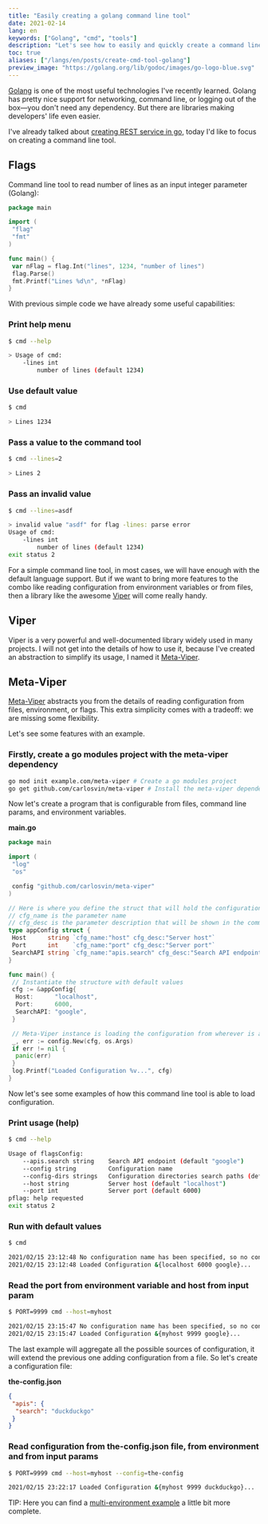 ```yaml
---
title: "Easily creating a golang command line tool"
date: 2021-02-14
lang: en
keywords: ["Golang", "cmd", "tools"]
description: "Let's see how to easily and quickly create a command line tool in golang"
toc: true
aliases: ["/langs/en/posts/create-cmd-tool-golang"]
preview_image: "https://golang.org/lib/godoc/images/go-logo-blue.svg"
---
```


[Golang](https://golang.org/) is one of the most useful technologies I've recently learned. Golang has pretty nice support for networking, command line, or logging out of the box—you don't need any dependency. But there are libraries making developers' life even easier.

I've already talked about [creating REST service in go](/langs/en/posts/rest-service-go-vs-java/), today I'd like to focus on creating a command line tool.

## Flags

Command line tool to read number of lines as an input integer parameter (Golang):

```go
package main

import (
 "flag"
 "fmt"
)

func main() {
 var nFlag = flag.Int("lines", 1234, "number of lines")
 flag.Parse()
 fmt.Printf("Lines %d\n", *nFlag)
}
```

With previous simple code we have already some useful capabilities:

### Print help menu

```bash
$ cmd --help

> Usage of cmd:
    -lines int
        number of lines (default 1234)
```

### Use default value

```bash
$ cmd

> Lines 1234
```

### Pass a value to the command tool

```bash
$ cmd --lines=2

> Lines 2
```

### Pass an invalid value

```bash
$ cmd --lines=asdf

> invalid value "asdf" for flag -lines: parse error
Usage of cmd:
    -lines int
        number of lines (default 1234)
exit status 2
```

For a simple command line tool, in most cases, we will have enough with the default language support. But if we want to bring more features to the combo like reading configuration from environment variables or from files, then a library like the awesome [Viper](https://github.com/spf13/viper) will come really handy.

## Viper

Viper is a very powerful and well-documented library widely used in many projects. I will not get into the details of how to use it, because I've created an abstraction to simplify its usage, I named it [Meta-Viper](https://github.com/carlosvin/meta-viper).

## Meta-Viper

[Meta-Viper](https://github.com/carlosvin/meta-viper) abstracts you from the details of reading configuration from files, environment, or flags. This extra simplicity comes with a tradeoff: we are missing some flexibility.

Let's see some features with an example.

### Firstly, create a go modules project with the meta-viper dependency

```bash
go mod init example.com/meta-viper # Create a go modules project
go get github.com/carlosvin/meta-viper # Install the meta-viper dependency
```

Now let's create a program that is configurable from files, command line params, and environment variables.

**main.go**

```go
package main

import (
 "log"
 "os"

 config "github.com/carlosvin/meta-viper"
)

// Here is where you define the struct that will hold the configuration values
// cfg_name is the parameter name
// cfg_desc is the parameter description that will be shown in the command line help
type appConfig struct {
 Host      string `cfg_name:"host" cfg_desc:"Server host"`
 Port      int    `cfg_name:"port" cfg_desc:"Server port"`
 SearchAPI string `cfg_name:"apis.search" cfg_desc:"Search API endpoint"`
}

func main() {
 // Instantiate the structure with default values
 cfg := &appConfig{
  Host:      "localhost",
  Port:      6000,
  SearchAPI: "google",
 }

 // Meta-Viper instance is loading the configuration from wherever is available: files, env, or input params
 _, err := config.New(cfg, os.Args)
 if err != nil {
  panic(err)
 }
 log.Printf("Loaded Configuration %v...", cfg)
}
```

Now let's see some examples of how this command line tool is able to load configuration.

### Print usage (help)

```bash
$ cmd --help

Usage of flagsConfig:
    --apis.search string    Search API endpoint (default "google")
    --config string         Configuration name
    --config-dirs strings   Configuration directories search paths (default [.,config,configs,cfg])
    --host string           Server host (default "localhost")
    --port int              Server port (default 6000)
pflag: help requested
exit status 2
```

### Run with default values

```bash
$ cmd

2021/02/15 23:12:48 No configuration name has been specified, so no configuration file will be loaded. Using flags and environment variables.
2021/02/15 23:12:48 Loaded Configuration &{localhost 6000 google}...
```

### Read the port from environment variable and host from input param

```bash
$ PORT=9999 cmd --host=myhost

2021/02/15 23:15:47 No configuration name has been specified, so no configuration file will be loaded. Using flags and environment variables.
2021/02/15 23:15:47 Loaded Configuration &{myhost 9999 google}...
```

The last example will aggregate all the possible sources of configuration, it will extend the previous one adding configuration from a file. So let's create a configuration file:

**the-config.json**

```json
{
 "apis": {
  "search": "duckduckgo"
 }
}
```

### Read configuration from the-config.json file, from environment and from input params

```bash
$ PORT=9999 cmd --host=myhost --config=the-config

2021/02/15 23:22:17 Loaded Configuration &{myhost 9999 duckduckgo}...
```

TIP: Here you can find a [multi-environment example](https://github.com/carlosvin/meta-viper/tree/master/examples/multi-env) a little bit more complete.
